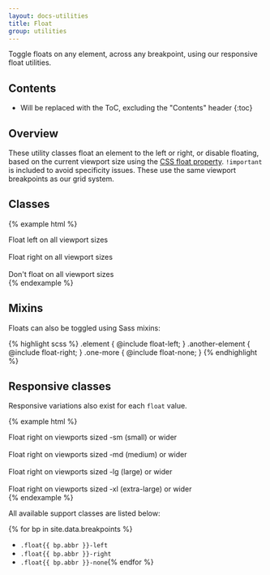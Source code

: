 ```yaml
---
layout: docs-utilities
title: Float
group: utilities
---
```


Toggle floats on any element, across any breakpoint, using our responsive float utilities.


## Contents

* Will be replaced with the ToC, excluding the "Contents" header
{:toc}


## Overview

These utility classes float an element to the left or right, or disable floating, based on the current viewport size using the [CSS float property](https://developer.mozilla.org/en-US/docs/Web/CSS/float). `!important` is included to avoid specificity issues. These use the same viewport breakpoints as our grid system.


## Classes


{% example html %}
<div class="float-left">Float left on all viewport sizes</div><br>
<div class="float-right">Float right on all viewport sizes</div><br>
<div class="float-none">Don't float on all viewport sizes</div>
{% endexample %}


## Mixins

Floats can also be toggled using Sass mixins:

{% highlight scss %}
.element {
  @include float-left;
}
.another-element {
  @include float-right;
}
.one-more {
  @include float-none;
}
{% endhighlight %}


## Responsive classes

Responsive variations also exist for each `float` value.

{% example html %}
<div class="float-sm-right">Float right on viewports sized -sm (small) or wider</div><br>
<div class="float-md-right">Float right on viewports sized -md (medium) or wider</div><br>
<div class="float-lg-right">Float right on viewports sized -lg (large) or wider</div><br>
<div class="float-xl-right">Float right on viewports sized -xl (extra-large) or wider</div>
{% endexample %}

All available support classes are listed below:

{% for bp in site.data.breakpoints %}
- `.float{{ bp.abbr }}-left`
- `.float{{ bp.abbr }}-right`
- `.float{{ bp.abbr }}-none`{% endfor %}
